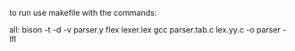 to run use makefile with the commands:

all:
	bison -t -d -v parser.y
	flex lexer.lex
	gcc parser.tab.c lex.yy.c -o parser -lfl
